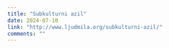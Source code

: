 ```yaml
---
title: "Subkulturni azil"
date: 2024-07-10
link: "http://www.ljudmila.org/subkulturni-azil/"
comments: ""
---
```


